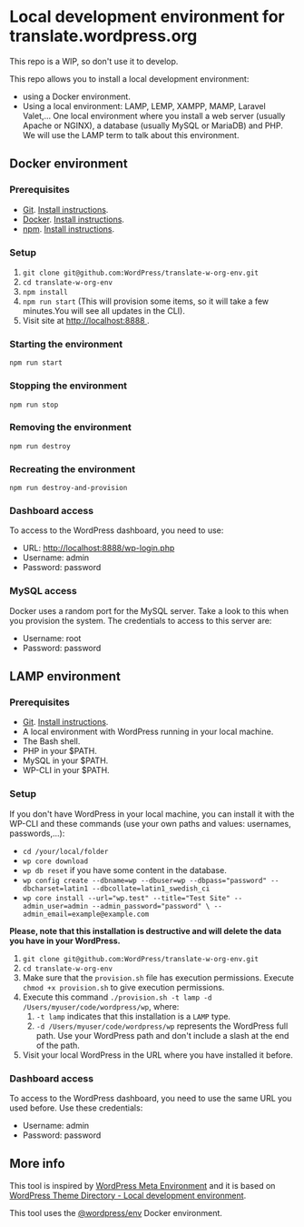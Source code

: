 # Local development environment for translate.wordpress.org

This repo is a WIP, so don't use it to develop.

This repo allows you to install a local development environment:
- using a Docker environment.
- Using a local environment: LAMP, LEMP, XAMPP, MAMP, Laravel Valet,... One local environment where you install 
a web server (usually Apache or NGINX), a database (usually MySQL or MariaDB) and PHP. We will use the LAMP term to 
talk about this environment.

## Docker environment

### Prerequisites
- [Git](https://git-scm.com/). [Install instructions](https://git-scm.com/book/en/v2/Getting-Started-Installing-Git).
- [Docker](https://www.docker.com/). [Install instructions](https://docs.docker.com/get-docker/).
- [npm](https://www.npmjs.com/). [Install instructions](https://docs.npmjs.com/downloading-and-installing-node-js-and-npm).

### Setup
1. `git clone git@github.com:WordPress/translate-w-org-env.git`
2. `cd translate-w-org-env`
3. `npm install`
4. `npm run start` (This will provision some items, so it will take a few minutes.You will see all updates in the CLI).
5. Visit site at <a href="http://localhost:8888" target="_blank"> http://localhost:8888 </a>.

### Starting the environment
`npm run start`

### Stopping the environment
`npm run stop`

### Removing the environment
`npm run destroy`

### Recreating the environment
`npm run destroy-and-provision`

### Dashboard access
To access to the WordPress dashboard, you need to use:
- URL: <a href="http://localhost:8888/wp-login.php" target="_blank"> http://localhost:8888/wp-login.php </a>
- Username: admin
- Password: password

### MySQL access
Docker uses a random port for the MySQL server. Take a look to this when you provision the 
system. The credentials to access to this server are:
- Username: root
- Password: password

## LAMP environment

### Prerequisites
- [Git](https://git-scm.com/). [Install instructions](https://git-scm.com/book/en/v2/Getting-Started-Installing-Git).
- A local environment with WordPress running in your local machine.
- The Bash shell.
- PHP in your $PATH.
- MySQL in your $PATH.
- WP-CLI in your $PATH.

### Setup

If you don't have WordPress in your local machine, you can install it with the WP-CLI and these commands (use your own 
paths and values: usernames, passwords,...):

- `cd /your/local/folder`
- `wp core download`
- `wp db reset` if you have some content in the database.
- `wp config create --dbname=wp --dbuser=wp --dbpass="password" --dbcharset=latin1 --dbcollate=latin1_swedish_ci`
- `wp core install --url="wp.test" --title="Test Site" --admin_user=admin --admin_password="password" \
--admin_email=example@example.com`

**Please, note that this installation is destructive and will delete the data you have in your WordPress.**

1. `git clone git@github.com:WordPress/translate-w-org-env.git`
2. `cd translate-w-org-env`
3. Make sure that the `provision.sh` file has execution permissions. Execute `chmod +x provision.sh` to give execution
permissions.
4. Execute this command `./provision.sh -t lamp -d /Users/myuser/code/wordpress/wp`, where:
   1. `-t lamp` indicates that this installation is a `LAMP` type.
   2. `-d /Users/myuser/code/wordpress/wp` represents the WordPress full path. Use your WordPress path and don't include
   a slash at the end of the path.
5. Visit your local WordPress in the URL where you have installed it before. 

### Dashboard access
To access to the WordPress dashboard, you need to use the same URL you used before. Use these credentials:
- Username: admin
- Password: password

## More info

This tool is inspired by [WordPress Meta Environment](https://github.com/WordPress/meta-environment) and it is based on 
[WordPress Theme Directory - Local development environment](https://github.com/WordPress/theme-directory-env).

This tool uses the [@wordpress/env](https://developer.wordpress.org/block-editor/reference-guides/packages/packages-env/)
Docker environment.
